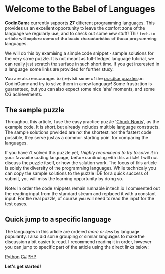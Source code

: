 # Welcome to the Babel of Languages

**CodinGame** currently supports **27** different programming languages.
This provides us an excellent opportunity to leave the comfort zone of the language we regularly use, and to check out some new stuff!
This `tech.io` article will explore some of the basic characteristics of these programming languages.

We will do this by examining a simple code snippet - sample solutions for the very same puzzle.
It is not meant as full-fledged language tutorial, we can really just scratch the surface in such short time.
If you get interested in a language, some links are provided for further study.

You are also encouraged to (re)visit some of the [practice puzzles](https://www.codingame.com/training) on CodinGame and try to solve them in a new language!
Some frustration is guaranteed, but you can also expect some nice 'aha' moments, and some CG achievements.

## The sample puzzle

Throughout this article, I use the easy practice puzzle '[Chuck Norris](https://www.codingame.com/training/easy/chuck-norris)', as the example code.  It is short, but already includes multiple language constructs. The sample solutions provided are not the shortest, nor the fastest code possible, they serve just as a common starting point for comparing the languages.

If you haven't solved this puzzle yet, _I highly recommend to try to solve it_ in your favourite coding language, before continuing with this article! I will not discuss the puzzle itself, or how the solution work. The focus of this article is solely the diversity of the programming languages. While technicaly you can copy the sample solutions to the puzzle IDE for a quick success of submit, you will miss the learning opportunity by doing so.

Note: In order the code snippets remain runnable in tech.io I commented out the reading input from the standard stream and replaced it with a constant input. For the real puzzle, of course you will need to read the input for the test cases.

## Quick jump to a specific language

The languages in this article are ordered _more or less_ by language popularity. I also did some grouping of similar languages to make the discussion a bit easier to read. I recommend reading it in order, however you can jump to specific part of the article using the direct links below:

[Python](https://tech.io/playgrounds/3ea74998ed025233981b1c165b9698b479965/a-babel-of-languages-on-codingame/python)
[C#](https://tech.io/playgrounds/3ea74998ed025233981b1c165b9698b479965/a-babel-of-languages-on-codingame/cs)
[PHP](https://tech.io/playgrounds/3ea74998ed025233981b1c165b9698b479965/a-babel-of-languages-on-codingame/php)

**Let's get started!**
